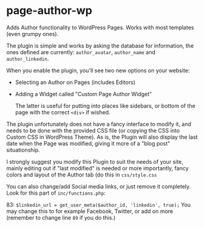 # page-author-wp
Adds Author functionality to WordPress Pages. Works with most templates (even grumpy ones).


The plugin is simple and works by asking the database for information, the ones defined are currently: `author_avatar`, `author_name` and `author_linkedin`.

When you enable the plugin, you'll see two new options on your website:
- Selecting an Author on Pages (includes Editors)
- Adding a Widget called "Custom Page Author Widget"

  The latter is useful for putting into places like sidebars, or bottom of the page with the correct `<div>` if wished.


The plugin unfortunately does not have a fancy interface to modify it, and needs to be done with the provided CSS file (or copying the CSS into Custom CSS in WordPress Theme). As is, the Plugin will also display the last date when the Page was modified, giving it more of a "blog post" situationship.

I strongly suggest you modify this Plugin to suit the needs of your site, mainly editing out if "last modified" is needed or more importantly, fancy colors and layout of the Author tab (do this in `css/style.css`

You can also change/add Social media links, or just remove it completely. Look for this part of `inc/functions.php`:

83: `$linkedin_url = get_user_meta($author_id, 'linkedin', true);` You may change this to for example Facebook, Twitter, or add on more (remember to change line `89` if you do this.)

